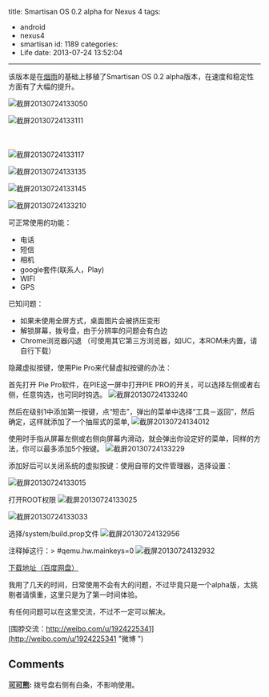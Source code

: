 title: Smartisan OS 0.2 alpha for Nexus 4
tags:
  - android
  - nexus4
  - smartisan
id: 1189
categories:
  - Life
date: 2013-07-24 13:52:04
---

该版本是在[烟雨](http://bbs.anzhi.com/thread-7307404-1-2.html)的基础上移植了Smartisan OS 0.2 alpha版本，在速度和稳定性方面有了大幅的提升。

![截屏20130724133050](https://asset-1258390188.cos.ap-shanghai.myqcloud.com/b8cc3b379b3872b7921ba5fb85a0020b.png)

![截屏20130724133111](https://asset-1258390188.cos.ap-shanghai.myqcloud.com/fd41d7152e3f1654b5c83716f3c6d614.png)
<!-- more -->　　
![截屏20130724133117](https://asset-1258390188.cos.ap-shanghai.myqcloud.com/654f2099e8a227475a1b2783486796c7.png)

![截屏20130724133135](https://asset-1258390188.cos.ap-shanghai.myqcloud.com/596e1cd7f8acb5bdef82e6edd62a324f.png)

![截屏20130724133145](https://asset-1258390188.cos.ap-shanghai.myqcloud.com/287b8835308fcfbd20894268f48510cb.png)

![截屏20130724133210](https://asset-1258390188.cos.ap-shanghai.myqcloud.com/4d44ba30af10c566589923d7199a1284.png)

可正常使用的功能：

* 电话 
* 短信 
* 相机 
* google套件(联系人，Play) 
* WIFI 
* GPS 

已知问题：

* 如果未使用全屏方式，桌面图片会被挤压变形
* 解锁屏幕，拨号盘，由于分辨率的问题会有白边 
* Chrome浏览器闪退 （可使用其它第三方浏览器，如UC，本ROM未内置，请自行下载） 

隐藏虚拟按键，使用Pie Pro来代替虚拟按键的办法： 


首先打开 Pie Pro软件，在PIE这一屏中打开PIE PRO的开关，可以选择左侧或者右侧，任意钩选，也可同时钩选。
![截屏20130724133240](https://asset-1258390188.cos.ap-shanghai.myqcloud.com/5bb4072f943be017f9fa87c3f4152d9d.png)

然后在级别1中添加第一按键，点“短击”，弹出的菜单中选择“工具－返回”，然后确定，这样就添加了一个抽屉式的菜单,
![截屏20130724134012](https://asset-1258390188.cos.ap-shanghai.myqcloud.com/1f506bf971c7fdb2073bca1c9fc6dd45.png)

使用时手指从屏幕左侧或右侧向屏幕内滑动，就会弹出你设定好的菜单，同样的方法，你可以最多添加5个按键。
![截屏20130724133229](https://asset-1258390188.cos.ap-shanghai.myqcloud.com/c93425ecf7f4fe93760418a6d08f1e91.png)

添加好后可以关闭系统的虚拟按键：使用自带的文件管理器，选择设置：

![截屏20130724133015](https://asset-1258390188.cos.ap-shanghai.myqcloud.com/376981f83907b43ff9fbb48b7eb48f93.png)

打开ROOT权限
![截屏20130724133025](https://asset-1258390188.cos.ap-shanghai.myqcloud.com/4b2f58c53a6f454290a4f663de25fff7.png)

![截屏20130724133033](https://asset-1258390188.cos.ap-shanghai.myqcloud.com/40f8acd4f870eec26164dbda16a4f393.png)

选择/system/build.prop文件
![截屏20130724132956](https://asset-1258390188.cos.ap-shanghai.myqcloud.com/f103d82a76720d4aa902ffbcb9909b46.png)

注释掉这行：> #qemu.hw.mainkeys=0
![截屏20130724132932](https://asset-1258390188.cos.ap-shanghai.myqcloud.com/ca27a1957683efea9c254960f7d81ece.png)


[下载地址（百度网盘）](http://pan.baidu.com/share/link?shareid=3790763553&uk=1896185499 "下载地址（百度网盘）")

我用了几天的时间，日常使用不会有大的问题，不过毕竟只是一个alpha版，太挑剔者请慎重，这里只是为了第一时间体验。

有任何问题可以在这里交流，不过不一定可以解决。

[围脖交流：http://weibo.com/u/1924225341](http://weibo.com/u/1924225341 "微博 ")
## Comments

**[可可熊](#25381 "2013-07-25 09:17:27"):** 拨号盘右侧有白条，不影响使用。


